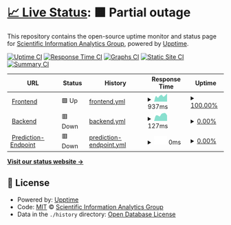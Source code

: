 # [📈 Live Status](https://jpwahle.github.io/cs-insights-uptime/): <!--live status--> **🟧 Partial outage**

This repository contains the open-source uptime monitor and status page for [Scientific Information Analytics Group](https://gipplab.org), powered by [Upptime](https://github.com/upptime/upptime).

[![Uptime CI](https://github.com/gipplab/cs-insights-uptime/workflows/Uptime%20CI/badge.svg)](https://github.com/gipplab/cs-insights-uptime/actions?query=workflow%3A%22Uptime+CI%22)
[![Response Time CI](https://github.com/gipplab/cs-insights-uptime/workflows/Response%20Time%20CI/badge.svg)](https://github.com/gipplab/cs-insights-uptime/actions?query=workflow%3A%22Response+Time+CI%22)
[![Graphs CI](https://github.com/gipplab/cs-insights-uptime/workflows/Graphs%20CI/badge.svg)](https://github.com/gipplab/cs-insights-uptime/actions?query=workflow%3A%22Graphs+CI%22)
[![Static Site CI](https://github.com/gipplab/cs-insights-uptime/workflows/Static%20Site%20CI/badge.svg)](https://github.com/gipplab/cs-insights-uptime/actions?query=workflow%3A%22Static+Site+CI%22)
[![Summary CI](https://github.com/gipplab/cs-insights-uptime/workflows/Summary%20CI/badge.svg)](https://github.com/gipplab/cs-insights-uptime/actions?query=workflow%3A%22Summary+CI%22)

<!--start: status pages-->
<!-- This summary is generated by Upptime (https://github.com/upptime/upptime) -->
<!-- Do not edit this manually, your changes will be overwritten -->
<!-- prettier-ignore -->
| URL | Status | History | Response Time | Uptime |
| --- | ------ | ------- | ------------- | ------ |
| <img alt="" src="https://icons.duckduckgo.com/ip3/cs-insights.uni-goettingen.de.ico" height="13"> [Frontend](http://cs-insights.uni-goettingen.de) | 🟩 Up | [frontend.yml](https://github.com/jpwahle/cs-insights-uptime/commits/HEAD/history/frontend.yml) | <details><summary><img alt="Response time graph" src="./graphs/frontend/response-time-week.png" height="20"> 937ms</summary><br><a href="https://jpwahle.github.io/cs-insights-uptime/history/frontend"><img alt="Response time 1150" src="https://img.shields.io/endpoint?url=https%3A%2F%2Fraw.githubusercontent.com%2Fjpwahle%2Fcs-insights-uptime%2FHEAD%2Fapi%2Ffrontend%2Fresponse-time.json"></a><br><a href="https://jpwahle.github.io/cs-insights-uptime/history/frontend"><img alt="24-hour response time 899" src="https://img.shields.io/endpoint?url=https%3A%2F%2Fraw.githubusercontent.com%2Fjpwahle%2Fcs-insights-uptime%2FHEAD%2Fapi%2Ffrontend%2Fresponse-time-day.json"></a><br><a href="https://jpwahle.github.io/cs-insights-uptime/history/frontend"><img alt="7-day response time 937" src="https://img.shields.io/endpoint?url=https%3A%2F%2Fraw.githubusercontent.com%2Fjpwahle%2Fcs-insights-uptime%2FHEAD%2Fapi%2Ffrontend%2Fresponse-time-week.json"></a><br><a href="https://jpwahle.github.io/cs-insights-uptime/history/frontend"><img alt="30-day response time 968" src="https://img.shields.io/endpoint?url=https%3A%2F%2Fraw.githubusercontent.com%2Fjpwahle%2Fcs-insights-uptime%2FHEAD%2Fapi%2Ffrontend%2Fresponse-time-month.json"></a><br><a href="https://jpwahle.github.io/cs-insights-uptime/history/frontend"><img alt="1-year response time 1126" src="https://img.shields.io/endpoint?url=https%3A%2F%2Fraw.githubusercontent.com%2Fjpwahle%2Fcs-insights-uptime%2FHEAD%2Fapi%2Ffrontend%2Fresponse-time-year.json"></a></details> | <details><summary><a href="https://jpwahle.github.io/cs-insights-uptime/history/frontend">100.00%</a></summary><a href="https://jpwahle.github.io/cs-insights-uptime/history/frontend"><img alt="All-time uptime 89.12%" src="https://img.shields.io/endpoint?url=https%3A%2F%2Fraw.githubusercontent.com%2Fjpwahle%2Fcs-insights-uptime%2FHEAD%2Fapi%2Ffrontend%2Fuptime.json"></a><br><a href="https://jpwahle.github.io/cs-insights-uptime/history/frontend"><img alt="24-hour uptime 100.00%" src="https://img.shields.io/endpoint?url=https%3A%2F%2Fraw.githubusercontent.com%2Fjpwahle%2Fcs-insights-uptime%2FHEAD%2Fapi%2Ffrontend%2Fuptime-day.json"></a><br><a href="https://jpwahle.github.io/cs-insights-uptime/history/frontend"><img alt="7-day uptime 100.00%" src="https://img.shields.io/endpoint?url=https%3A%2F%2Fraw.githubusercontent.com%2Fjpwahle%2Fcs-insights-uptime%2FHEAD%2Fapi%2Ffrontend%2Fuptime-week.json"></a><br><a href="https://jpwahle.github.io/cs-insights-uptime/history/frontend"><img alt="30-day uptime 100.00%" src="https://img.shields.io/endpoint?url=https%3A%2F%2Fraw.githubusercontent.com%2Fjpwahle%2Fcs-insights-uptime%2FHEAD%2Fapi%2Ffrontend%2Fuptime-month.json"></a><br><a href="https://jpwahle.github.io/cs-insights-uptime/history/frontend"><img alt="1-year uptime 99.98%" src="https://img.shields.io/endpoint?url=https%3A%2F%2Fraw.githubusercontent.com%2Fjpwahle%2Fcs-insights-uptime%2FHEAD%2Fapi%2Ffrontend%2Fuptime-year.json"></a></details>
| <img alt="" src="https://icons.duckduckgo.com/ip3/cs-insights.uni-goettingen.de.ico" height="13"> [Backend](http://cs-insights.uni-goettingen.de/api/v0/status) | 🟥 Down | [backend.yml](https://github.com/jpwahle/cs-insights-uptime/commits/HEAD/history/backend.yml) | <details><summary><img alt="Response time graph" src="./graphs/backend/response-time-week.png" height="20"> 127ms</summary><br><a href="https://jpwahle.github.io/cs-insights-uptime/history/backend"><img alt="Response time 740" src="https://img.shields.io/endpoint?url=https%3A%2F%2Fraw.githubusercontent.com%2Fjpwahle%2Fcs-insights-uptime%2FHEAD%2Fapi%2Fbackend%2Fresponse-time.json"></a><br><a href="https://jpwahle.github.io/cs-insights-uptime/history/backend"><img alt="24-hour response time 112" src="https://img.shields.io/endpoint?url=https%3A%2F%2Fraw.githubusercontent.com%2Fjpwahle%2Fcs-insights-uptime%2FHEAD%2Fapi%2Fbackend%2Fresponse-time-day.json"></a><br><a href="https://jpwahle.github.io/cs-insights-uptime/history/backend"><img alt="7-day response time 127" src="https://img.shields.io/endpoint?url=https%3A%2F%2Fraw.githubusercontent.com%2Fjpwahle%2Fcs-insights-uptime%2FHEAD%2Fapi%2Fbackend%2Fresponse-time-week.json"></a><br><a href="https://jpwahle.github.io/cs-insights-uptime/history/backend"><img alt="30-day response time 122" src="https://img.shields.io/endpoint?url=https%3A%2F%2Fraw.githubusercontent.com%2Fjpwahle%2Fcs-insights-uptime%2FHEAD%2Fapi%2Fbackend%2Fresponse-time-month.json"></a><br><a href="https://jpwahle.github.io/cs-insights-uptime/history/backend"><img alt="1-year response time 513" src="https://img.shields.io/endpoint?url=https%3A%2F%2Fraw.githubusercontent.com%2Fjpwahle%2Fcs-insights-uptime%2FHEAD%2Fapi%2Fbackend%2Fresponse-time-year.json"></a></details> | <details><summary><a href="https://jpwahle.github.io/cs-insights-uptime/history/backend">0.00%</a></summary><a href="https://jpwahle.github.io/cs-insights-uptime/history/backend"><img alt="All-time uptime 56.20%" src="https://img.shields.io/endpoint?url=https%3A%2F%2Fraw.githubusercontent.com%2Fjpwahle%2Fcs-insights-uptime%2FHEAD%2Fapi%2Fbackend%2Fuptime.json"></a><br><a href="https://jpwahle.github.io/cs-insights-uptime/history/backend"><img alt="24-hour uptime 0.00%" src="https://img.shields.io/endpoint?url=https%3A%2F%2Fraw.githubusercontent.com%2Fjpwahle%2Fcs-insights-uptime%2FHEAD%2Fapi%2Fbackend%2Fuptime-day.json"></a><br><a href="https://jpwahle.github.io/cs-insights-uptime/history/backend"><img alt="7-day uptime 0.00%" src="https://img.shields.io/endpoint?url=https%3A%2F%2Fraw.githubusercontent.com%2Fjpwahle%2Fcs-insights-uptime%2FHEAD%2Fapi%2Fbackend%2Fuptime-week.json"></a><br><a href="https://jpwahle.github.io/cs-insights-uptime/history/backend"><img alt="30-day uptime 1.38%" src="https://img.shields.io/endpoint?url=https%3A%2F%2Fraw.githubusercontent.com%2Fjpwahle%2Fcs-insights-uptime%2FHEAD%2Fapi%2Fbackend%2Fuptime-month.json"></a><br><a href="https://jpwahle.github.io/cs-insights-uptime/history/backend"><img alt="1-year uptime 33.65%" src="https://img.shields.io/endpoint?url=https%3A%2F%2Fraw.githubusercontent.com%2Fjpwahle%2Fcs-insights-uptime%2FHEAD%2Fapi%2Fbackend%2Fuptime-year.json"></a></details>
| <img alt="" src="https://icons.duckduckgo.com/ip3/cs-insights.uni-goettingen.de.ico" height="13"> [Prediction-Endpoint](http://cs-insights.uni-goettingen.de:8000/api/v0/status) | 🟥 Down | [prediction-endpoint.yml](https://github.com/jpwahle/cs-insights-uptime/commits/HEAD/history/prediction-endpoint.yml) | <details><summary><img alt="Response time graph" src="./graphs/prediction-endpoint/response-time-week.png" height="20"> 0ms</summary><br><a href="https://jpwahle.github.io/cs-insights-uptime/history/prediction-endpoint"><img alt="Response time 830" src="https://img.shields.io/endpoint?url=https%3A%2F%2Fraw.githubusercontent.com%2Fjpwahle%2Fcs-insights-uptime%2FHEAD%2Fapi%2Fprediction-endpoint%2Fresponse-time.json"></a><br><a href="https://jpwahle.github.io/cs-insights-uptime/history/prediction-endpoint"><img alt="24-hour response time 0" src="https://img.shields.io/endpoint?url=https%3A%2F%2Fraw.githubusercontent.com%2Fjpwahle%2Fcs-insights-uptime%2FHEAD%2Fapi%2Fprediction-endpoint%2Fresponse-time-day.json"></a><br><a href="https://jpwahle.github.io/cs-insights-uptime/history/prediction-endpoint"><img alt="7-day response time 0" src="https://img.shields.io/endpoint?url=https%3A%2F%2Fraw.githubusercontent.com%2Fjpwahle%2Fcs-insights-uptime%2FHEAD%2Fapi%2Fprediction-endpoint%2Fresponse-time-week.json"></a><br><a href="https://jpwahle.github.io/cs-insights-uptime/history/prediction-endpoint"><img alt="30-day response time 0" src="https://img.shields.io/endpoint?url=https%3A%2F%2Fraw.githubusercontent.com%2Fjpwahle%2Fcs-insights-uptime%2FHEAD%2Fapi%2Fprediction-endpoint%2Fresponse-time-month.json"></a><br><a href="https://jpwahle.github.io/cs-insights-uptime/history/prediction-endpoint"><img alt="1-year response time 817" src="https://img.shields.io/endpoint?url=https%3A%2F%2Fraw.githubusercontent.com%2Fjpwahle%2Fcs-insights-uptime%2FHEAD%2Fapi%2Fprediction-endpoint%2Fresponse-time-year.json"></a></details> | <details><summary><a href="https://jpwahle.github.io/cs-insights-uptime/history/prediction-endpoint">0.00%</a></summary><a href="https://jpwahle.github.io/cs-insights-uptime/history/prediction-endpoint"><img alt="All-time uptime 76.13%" src="https://img.shields.io/endpoint?url=https%3A%2F%2Fraw.githubusercontent.com%2Fjpwahle%2Fcs-insights-uptime%2FHEAD%2Fapi%2Fprediction-endpoint%2Fuptime.json"></a><br><a href="https://jpwahle.github.io/cs-insights-uptime/history/prediction-endpoint"><img alt="24-hour uptime 0.00%" src="https://img.shields.io/endpoint?url=https%3A%2F%2Fraw.githubusercontent.com%2Fjpwahle%2Fcs-insights-uptime%2FHEAD%2Fapi%2Fprediction-endpoint%2Fuptime-day.json"></a><br><a href="https://jpwahle.github.io/cs-insights-uptime/history/prediction-endpoint"><img alt="7-day uptime 0.00%" src="https://img.shields.io/endpoint?url=https%3A%2F%2Fraw.githubusercontent.com%2Fjpwahle%2Fcs-insights-uptime%2FHEAD%2Fapi%2Fprediction-endpoint%2Fuptime-week.json"></a><br><a href="https://jpwahle.github.io/cs-insights-uptime/history/prediction-endpoint"><img alt="30-day uptime 1.38%" src="https://img.shields.io/endpoint?url=https%3A%2F%2Fraw.githubusercontent.com%2Fjpwahle%2Fcs-insights-uptime%2FHEAD%2Fapi%2Fprediction-endpoint%2Fuptime-month.json"></a><br><a href="https://jpwahle.github.io/cs-insights-uptime/history/prediction-endpoint"><img alt="1-year uptime 43.90%" src="https://img.shields.io/endpoint?url=https%3A%2F%2Fraw.githubusercontent.com%2Fjpwahle%2Fcs-insights-uptime%2FHEAD%2Fapi%2Fprediction-endpoint%2Fuptime-year.json"></a></details>

<!--end: status pages-->

[**Visit our status website →**](https://gipplab.github.io/cs-insights-uptime/)

## 📄 License

- Powered by: [Upptime](https://github.com/upptime/upptime)
- Code: [MIT](./LICENSE) © [Scientific Information Analytics Group](gipplab.org)
- Data in the `./history` directory: [Open Database License](https://opendatacommons.org/licenses/odbl/1-0/)
